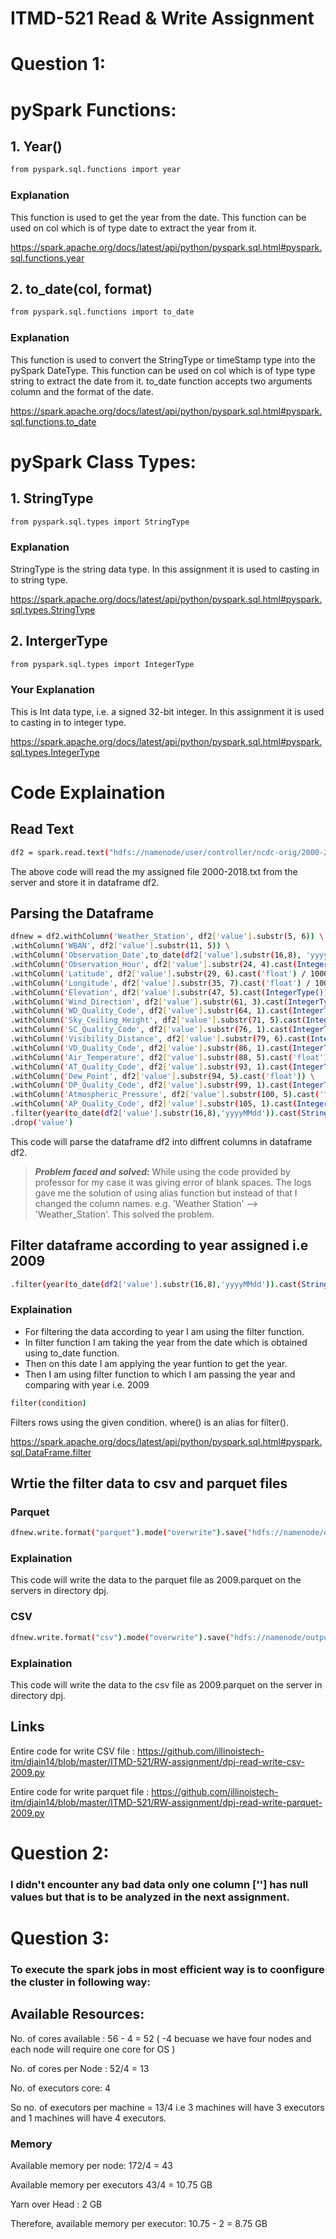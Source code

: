 # ITMD-521 Read & Write Assignment

# Question 1:

# pySpark Functions:

## 1. Year()

```bash
from pyspark.sql.functions import year
```
### Explanation

This function is used to get the year from the date. This function can be used on col which is of type date to extract the year from it.

https://spark.apache.org/docs/latest/api/python/pyspark.sql.html#pyspark.sql.functions.year

## 2. to_date(col, format)   

```bash
from pyspark.sql.functions import to_date
```
### Explanation

This function is used to convert the StringType or timeStamp type into the pySpark DateType. This function can be used on col which is of type type string to extract the date from it. to_date function accepts two arguments column and the format of the date.

https://spark.apache.org/docs/latest/api/python/pyspark.sql.html#pyspark.sql.functions.to_date


# pySpark Class Types:

## 1. StringType
```bash
from pyspark.sql.types import StringType
```
### Explanation
StringType is the string data type. In this assignment it is used to casting in to string type.

https://spark.apache.org/docs/latest/api/python/pyspark.sql.html#pyspark.sql.types.StringType

## 2. IntergerType
```bash
from pyspark.sql.types import IntegerType
```
### Your Explanation

This is Int data type, i.e. a signed 32-bit integer. In this assignment it is used to casting in to integer type.

https://spark.apache.org/docs/latest/api/python/pyspark.sql.html#pyspark.sql.types.IntegerType

# Code Explaination

## Read Text 
```bash
df2 = spark.read.text("hdfs://namenode/user/controller/ncdc-orig/2000-2018.txt")
```

The above code will read the my assigned file 2000-2018.txt from the server and store it in dataframe df2.

## Parsing the Dataframe
```bash
dfnew = df2.withColumn('Weather_Station', df2['value'].substr(5, 6)) \
.withColumn('WBAN', df2['value'].substr(11, 5)) \
.withColumn('Observation_Date',to_date(df2['value'].substr(16,8), 'yyyyMMdd')) \
.withColumn('Observation_Hour', df2['value'].substr(24, 4).cast(IntegerType())) \
.withColumn('Latitude', df2['value'].substr(29, 6).cast('float') / 1000) \
.withColumn('Longitude', df2['value'].substr(35, 7).cast('float') / 1000) \
.withColumn('Elevation', df2['value'].substr(47, 5).cast(IntegerType())) \
.withColumn('Wind_Direction', df2['value'].substr(61, 3).cast(IntegerType())) \
.withColumn('WD_Quality_Code', df2['value'].substr(64, 1).cast(IntegerType())) \
.withColumn('Sky_Ceiling_Height', df2['value'].substr(71, 5).cast(IntegerType())) \
.withColumn('SC_Quality_Code', df2['value'].substr(76, 1).cast(IntegerType())) \
.withColumn('Visibility_Distance', df2['value'].substr(79, 6).cast(IntegerType())) \
.withColumn('VD_Quality_Code', df2['value'].substr(86, 1).cast(IntegerType())) \
.withColumn('Air_Temperature', df2['value'].substr(88, 5).cast('float') /10) \
.withColumn('AT_Quality_Code', df2['value'].substr(93, 1).cast(IntegerType())) \
.withColumn('Dew_Point', df2['value'].substr(94, 5).cast('float')) \
.withColumn('DP_Quality_Code', df2['value'].substr(99, 1).cast(IntegerType())) \
.withColumn('Atmospheric_Pressure', df2['value'].substr(100, 5).cast('float')/ 10) \
.withColumn('AP_Quality_Code', df2['value'].substr(105, 1).cast(IntegerType())) \
.filter(year(to_date(df2['value'].substr(16,8),'yyyyMMdd')).cast(StringType()) == '2009') \
.drop('value')
```
This code will parse the dataframe df2 into diffrent columns in dataframe df2.

> **_Problem faced and solved:_** While using the code provided by professor for my case it was giving error of blank spaces. The logs gave me the solution of using alias function but instead of that I changed the column names. 
e.g. 'Weather Station' --> 'Weather_Station'. This solved the problem.

## Filter dataframe according to year assigned i.e 2009

```bash
.filter(year(to_date(df2['value'].substr(16,8),'yyyyMMdd')).cast(StringType()) == '2009') \
```
### Explaination
* For filtering the data according to year I am using the filter function. 
* In filter function I am taking the year from the date which is obtained using to_date function. 
* Then on this date I am applying the year funtion to get the year. 
* Then I am using filter function to which I am passing the year and comparing with year i.e. 2009

```bash
filter(condition)
```
Filters rows using the given condition. where() is an alias for filter().

https://spark.apache.org/docs/latest/api/python/pyspark.sql.html#pyspark.sql.DataFrame.filter


## Wrtie the filter data to csv and parquet files

### Parquet

```bash
dfnew.write.format("parquet").mode("overwrite").save("hdfs://namenode/output/itmd-521/dpj/2009.parquet")
```

### Explaination
This code will write the data to the parquet file as 2009.parquet on the servers in directory dpj.

### CSV

```bash
dfnew.write.format("csv").mode("overwrite").save("hdfs://namenode/output/itmd-521/dpj/2009.csv")
```

### Explaination
This code will write the data to the csv file as 2009.parquet on the server in directory dpj.

## Links

Entire code for write CSV file : https://github.com/illinoistech-itm/djain14/blob/master/ITMD-521/RW-assignment/dpj-read-write-csv-2009.py

Entire code for write parquet file : https://github.com/illinoistech-itm/djain14/blob/master/ITMD-521/RW-assignment/dpj-read-write-parquet-2009.py


# Question 2:

### I didn't encounter any bad data only one column [''] has null values but that is to be analyzed in the next assignment.

# Question 3: 

### To execute the spark jobs in most efficient way is to coonfigure the cluster in following way:

## Available Resources:

No. of cores available : 56 - 4 = 52 ( -4 becuase we have four nodes and each node will require one core for OS )

No. of cores per Node : 52/4 = 13

No. of executors core: 4

So no. of executors per machine = 13/4
i.e 3 machines will have 3 executors and 1 machines will have 4 executors.

### Memory

Available memory per node: 172/4 = 43

Available memory per executors 43/4 = 10.75 GB

Yarn over Head : 2 GB

Therefore, available memory per executor: 10.75 - 2 = 8.75 GB


